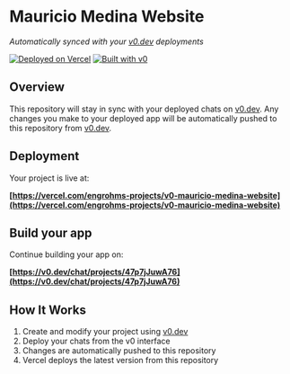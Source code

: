 # Mauricio Medina Website

*Automatically synced with your [v0.dev](https://v0.dev) deployments*

[![Deployed on Vercel](https://img.shields.io/badge/Deployed%20on-Vercel-black?style=for-the-badge&logo=vercel)](https://vercel.com/engrohms-projects/v0-mauricio-medina-website)
[![Built with v0](https://img.shields.io/badge/Built%20with-v0.dev-black?style=for-the-badge)](https://v0.dev/chat/projects/47p7jJuwA76)

## Overview

This repository will stay in sync with your deployed chats on [v0.dev](https://v0.dev).
Any changes you make to your deployed app will be automatically pushed to this repository from [v0.dev](https://v0.dev).

## Deployment

Your project is live at:

**[https://vercel.com/engrohms-projects/v0-mauricio-medina-website](https://vercel.com/engrohms-projects/v0-mauricio-medina-website)**

## Build your app

Continue building your app on:

**[https://v0.dev/chat/projects/47p7jJuwA76](https://v0.dev/chat/projects/47p7jJuwA76)**

## How It Works

1. Create and modify your project using [v0.dev](https://v0.dev)
2. Deploy your chats from the v0 interface
3. Changes are automatically pushed to this repository
4. Vercel deploys the latest version from this repository
